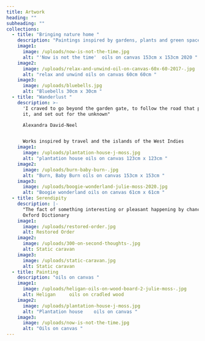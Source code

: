 ```yaml
---
title: Artwork
heading: ""
subheading: ""
collections:
  - title: "Bringing nature home "
    description: "Paintings inspired by gardens, plants and green spaces "
    image1:
      image: /uploads/now-is-not-the-time.jpg
      alt: "'Now is not the time'  oils on canvas 153cm x 153cm 2020 "
    image2:
      image: /uploads/relax-and-unwind-oil-on-canvas-60x-60-2017-.jpg
      alt: "relax and unwind oils on canvas 60cm 60cm "
    image3:
      image: /uploads/bluebells.jpg
      alt: "Bluebells 30cm x 30cm "
  - title: "Wanderlust "
    description: >-
      'I craved to go beyond the garden gate, to follow the road that passed by
      it, and set out for the unknown"

      Alexandra David-Neel  


      Works inspired by travel and the islands of the West Indies 
    image1:
      image: /uploads/plantation-house-j-moss.jpg
      alt: "plantation house oils on canvas 123cm x 123cm "
    image2:
      image: /uploads/burn-baby-burn-.jpg
      alt: "Burn, Baby Burn oils on canvas 153cm x 153cm "
    image3:
      image: /uploads/boogie-wonderland-julie-moss-2020.jpg
      alt: "Boogie wonderland oils on canvas 61cm x 61cm "
  - title: Serendipity
    description: |-
      "The fact of something interesting or pleasant happening by chance" 
      Oxford Dictionary 
    image1:
      image: /uploads/restored-order.jpg
      alt: Restored Order
    image2:
      image: /uploads/300-on-second-thoughts-.jpg
      alt: Static caravan
    image3:
      image: /uploads/static-caravan.jpg
      alt: Static caravan
  - title: Painting
    description: "oils on canvas "
    image1:
      image: /uploads/heligan-oils-on-wood-board-2-julie-moss-.jpg
      alt: Heligan     oils on cradled wood
    image2:
      image: /uploads/plantation-house-j-moss.jpg
      alt: "Plantation house    oils on canvas "
    image3:
      image: /uploads/now-is-not-the-time.jpg
      alt: "Oils on canvas "
---
```

